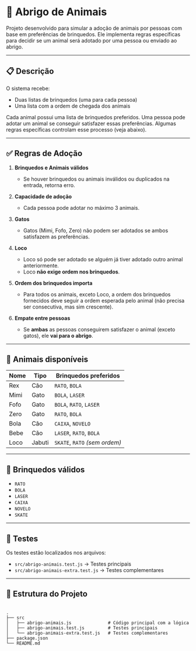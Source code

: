 # 🐾 Abrigo de Animais

Projeto desenvolvido para simular a adoção de animais por pessoas com base em preferências de brinquedos. Ele implementa regras específicas para decidir se um animal será adotado por uma pessoa ou enviado ao abrigo.

---

## 📋 Descrição

O sistema recebe:

- Duas listas de brinquedos (uma para cada pessoa)
- Uma lista com a ordem de chegada dos animais

Cada animal possui uma lista de brinquedos preferidos. Uma pessoa pode adotar um animal se conseguir satisfazer essas preferências. Algumas regras específicas controlam esse processo (veja abaixo).

---

## ✅ Regras de Adoção

1. **Brinquedos e Animais válidos**  
   - Se houver brinquedos ou animais inválidos ou duplicados na entrada, retorna erro.

2. **Capacidade de adoção**  
   - Cada pessoa pode adotar no máximo 3 animais.

3. **Gatos**  
   - Gatos (Mimi, Fofo, Zero) não podem ser adotados se ambos satisfazem as preferências.

4. **Loco**  
   - Loco só pode ser adotado se alguém já tiver adotado outro animal anteriormente.  
   - Loco **não exige ordem nos brinquedos**.

5. **Ordem dos brinquedos importa**  
   - Para todos os animais, exceto Loco, a ordem dos brinquedos fornecidos deve seguir a ordem esperada pelo animal (não precisa ser consecutiva, mas sim crescente).

6. **Empate entre pessoas**  
   - Se **ambas** as pessoas conseguirem satisfazer o animal (exceto gatos), ele **vai para o abrigo**.

---

## 🐶 Animais disponíveis

| Nome   | Tipo    | Brinquedos preferidos             |
|--------|---------|-----------------------------------|
| Rex    | Cão     | `RATO`, `BOLA`                    |
| Mimi   | Gato    | `BOLA`, `LASER`                   |
| Fofo   | Gato    | `BOLA`, `RATO`, `LASER`           |
| Zero   | Gato    | `RATO`, `BOLA`                    |
| Bola   | Cão     | `CAIXA`, `NOVELO`                 |
| Bebe   | Cão     | `LASER`, `RATO`, `BOLA`           |
| Loco   | Jabuti  | `SKATE`, `RATO` *(sem ordem)*     |

---

## 🧸 Brinquedos válidos

- `RATO`
- `BOLA`
- `LASER`
- `CAIXA`
- `NOVELO`
- `SKATE`

---

## 🧪 Testes

Os testes estão localizados nos arquivos:

- `src/abrigo-animais.test.js` → Testes principais  
- `src/abrigo-animais-extra.test.js` → Testes complementares

---

## 📂 Estrutura do Projeto

```

.
├── src
│   ├── abrigo-animais.js              # Código principal com a lógica
│   ├── abrigo-animais.test.js         # Testes principais
│   └── abrigo-animais-extra.test.js   # Testes complementares
├── package.json
└── README.md